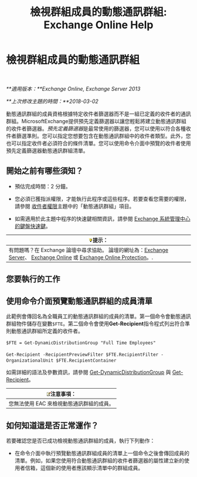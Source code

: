 ﻿---
title: '檢視群組成員的動態通訊群組: Exchange Online Help'
TOCTitle: 檢視群組成員的動態通訊群組
ms:assetid: 40b100c6-864e-4c82-9f98-08dd5c83e378
ms:mtpsurl: https://technet.microsoft.com/zh-tw/library/Bb232019(v=EXCHG.150)
ms:contentKeyID: 50472263
ms.date: 05/23/2018
mtps_version: v=EXCHG.150
ms.translationtype: MT
---

# 檢視群組成員的動態通訊群組

 

_**適用版本：**Exchange Online, Exchange Server 2013_

_**上次修改主題的時間：**2018-03-02_

動態通訊群組的成員資格根據特定收件者篩選器而不是一組已定義的收件者的通訊群組。MicrosoftExchange提供預先定義篩選器以讓您輕鬆將建立動態通訊群組的收件者篩選器。*預先定義篩選器*是最常使用的篩選器，您可以使用以符合各種收件者篩選準則。您可以指定您想要包含在動態通訊群組中的收件者類型。此外，您也可以指定收件者必須符合的條件清單。您可以使用命令介面中預覽的收件者使用預先定義篩選器動態通訊群組清單。

## 開始之前有哪些須知？

  - 預估完成時間：2 分鐘。

  - 您必須已獲指派權限，才能執行此程序或這些程序。若要查看您需要的權限，請參閱 [收件者權限](recipients-permissions-exchange-2013-help.md)主題中的「動態通訊群組」項目。

  - 如需適用於此主題中程序的快速鍵相關資訊，請參閱 [Exchange 系統管理中心的鍵盤快速鍵](keyboard-shortcuts-in-the-exchange-admin-center-exchange-online-protection-help.md)。

<table>
<thead>
<tr class="header">
<th><img src="images/Bb124558.tip(EXCHG.150).gif" title="提示" alt="提示" />提示：</th>
</tr>
</thead>
<tbody>
<tr class="odd">
<td>有問題嗎？在 Exchange 論壇中尋求協助。 論壇的網址為：<a href="https://go.microsoft.com/fwlink/p/?linkid=60612">Exchange Server</a>、 <a href="https://go.microsoft.com/fwlink/p/?linkid=267542">Exchange Online</a> 或 <a href="https://go.microsoft.com/fwlink/p/?linkid=285351">Exchange Online Protection</a>。.</td>
</tr>
</tbody>
</table>


## 您要執行的工作

## 使用命令介面預覽動態通訊群組的成員清單

此範例會傳回名為全職員工的動態通訊群組的成員的清單。第一個命令會動態通訊群組物件儲存在變數`$FTE`。第二個命令會使用**Get-Recipient**指令程式列出符合準則動態通訊群組所定義的收件者。

    $FTE = Get-DynamicDistributionGroup "Full Time Employees"

    Get-Recipient -RecipientPreviewFilter $FTE.RecipientFilter -OrganizationalUnit $FTE.RecipientContainer

如需詳細的語法及參數資訊，請參閱 [Get-DynamicDistributionGroup](https://technet.microsoft.com/zh-tw/library/bb124762\(v=exchg.150\)) 與 [Get-Recipient](https://technet.microsoft.com/zh-tw/library/aa996921\(v=exchg.150\))。

<table>
<thead>
<tr class="header">
<th><img src="images/Bb124558.note(EXCHG.150).gif" title="注意事項" alt="注意事項" />注意事項：</th>
</tr>
</thead>
<tbody>
<tr class="odd">
<td>您無法使用 EAC 來檢視動態通訊群組的成員。</td>
</tr>
</tbody>
</table>


## 如何知道這是否正常運作？

若要確認您是否已成功檢視動態通訊群組的成員，執行下列動作：

  - 在命令介面中執行預覽動態通訊群組成員的清單上一個命令之後會傳回成員的清單。例如，如果您使用符合動態通訊群組的收件者篩選器的屬性建立新的使用者信箱，這個新的使用者應該顯示清單中的群組成員。

